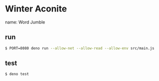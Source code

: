 # Winter Aconite

name: Word Jumble

## run

```sh
$ PORT=8080 deno run --allow-net --allow-read --allow-env src/main.js
```

## test

```
$ deno test
```

